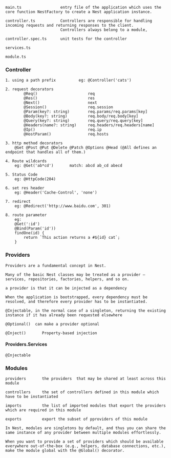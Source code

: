     main.ts                 entry file of the application which uses the core function NestFactory to create a Nest application instance.

    controller.ts           Controllers are responsible for handling incoming requests and returning responses to the client.
                            Controllers always belong to a module,

    controller.spec.ts      unit tests for the controller

    services.ts                

    module.ts               


### Controller
    1. using a path prefix          eg: @Controller('cats')

    2. request decorators
            @Req()                      req
            @Res()                      res
            @Next()                     next
            @Session()                  req.session
            @Param(key?: string)        req.params/req.params[key]
            @Body(key?: string)         req.body/req.body[key]
            @Query(key?: string)        req.query/req.query[key]
            @Headers(name?: string)     req.headers/req.headers[name]
            @Ip()                       req.ip
            @HostParam()                req.hosts

    3. http method decorators
        @Get @Post @Put @Delete @Patch @Options @Head (@All defines an endpoint that handles all of them.)

    4. Route wildcards
        eg: @Get('ab*cd')       match: abcd ab_cd abecd

    5. Status Code
        eg: @HttpCode(204)

    6. set res header
        eg: @Header('Cache-Control', 'none')

    7. redirect
        eg: @Redirect('http://www.baidu.com', 301)

    8. route parameter
        eg: 
        @Get(':id')
        @Bind(Param('id'))
        findOne(id) {
            return `This action returns a #${id} cat`;
        }


### Providers
    Providers are a fundamental concept in Nest.

    Many of the basic Nest classes may be treated as a provider – services, repositories, factories, helpers, and so on.

    a provider is that it can be injected as a dependency

    When the application is bootstrapped, every dependency must be resolved, and therefore every provider has to be instantiated. 

    @Injectable, in the normal case of a singleton, returning the existing instance if it has already been requested elsewhere

    @Optional()  can make a provider optional   

    @Inject()       Property-based injection 

#### Providers.Services
    @Injectable 


### Modules
    providers       the providers  that may be shared at least across this module

    controllers     the set of controllers defined in this module which have to be instantiated

    imports         the list of imported modules that export the providers which are required in this module

    exports         export the subset of pproviders of this module

    In Nest, modules are singletons by default, and thus you can share the same instance of any provider between multiple modules effortlessly.

    When you want to provide a set of providers which should be available everywhere out-of-the-box (e.g., helpers, database connections, etc.), make the module global with the @Global() decorator.

